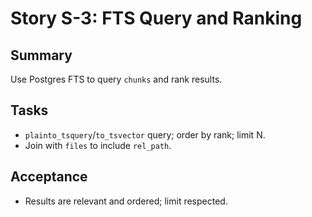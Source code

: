 # Story S-3: FTS Query and Ranking

## Summary
Use Postgres FTS to query `chunks` and rank results.

## Tasks
- `plainto_tsquery`/`to_tsvector` query; order by rank; limit N.
- Join with `files` to include `rel_path`.

## Acceptance
- Results are relevant and ordered; limit respected.

